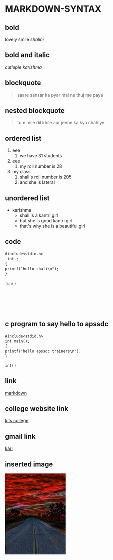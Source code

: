 # MARKDOWN-SYNTAX
## bold
lovely smile
_shalini_
## bold and italic

_cutiepie_
_karishma_
## blockquote
> saare sansar ka pyar mai ne thuj me paya
## nested blockquote
> tum mile dil khile aur jeene ka kya chahiye
## ordered list
1. eee
   1. we have 31 students
2. eee
    1. my roll number is 28
3. my class
    1. shali's roll number is 205 
    2. and she is lateral
## unordered list
- karishma
   * shali is a kantri girl 
   * but she is good kantri girl
   * that's why she is a beautiful girl    
## code
```
#include<stdio.h>
 int ;
{
printf("hello shali\n");
}
```
```
fun()






```
## c program to say hello to apssdc
```
#include<stdio.h>
int main();
{
printf("hello apssdc trainers\n");
}
```
```
int()
```
## link
[markdown](https://www.markdownguide.org/cheat-sheet/)
## college website link 
[kits college](https://www.kits-anna.com)
## gmail link
[kari](https://www.karishmasetlem@gmail.com)
## inserted image
![pic](https://github.com/karishmasetlem228/MARKDOWN-SYNTAX/blob/master/yogi.jpg)
